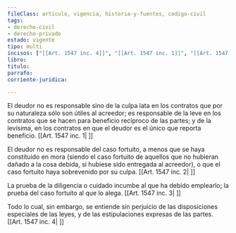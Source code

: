 ```yaml
---
fileClass: articulo, vigencia, historia-y-fuentes, codigo-civil
tags:
- derecho-civil
- derecho-privado
estado: vigente
tipo: multi
incisos: ["[[Art. 1547 inc. 4]]", "[[Art. 1547 inc. 1]]", "[[Art. 1547 inc. 2]]", "[[Art. 1547 inc. 3]]"]
libro:
titulo:
parrafo:
corriente-juridica:

---
```

El deudor no es responsable sino de la culpa lata en los contratos que por su naturaleza sólo son útiles al acreedor; es responsable de la leve en los contratos que se hacen para beneficio recíproco de las partes; y de la levísima, en los contratos en que el deudor es el único que reporta beneficio. [[Art. 1547 inc. 1| ]]

El deudor no es responsable del caso fortuito, a menos que se haya constituido en mora (siendo el caso fortuito de aquellos que no hubieran dañado a la cosa debida, si hubiese sido entregada al acreedor), o que el caso fortuito haya sobrevenido por su culpa. [[Art. 1547 inc. 2| ]]

La prueba de la diligencia o cuidado incumbe al que ha debido emplearlo; la prueba del caso fortuito al que lo alega. [[Art. 1547 inc. 3| ]]

Todo lo cual, sin embargo, se entiende sin perjuicio de las disposiciones especiales de las leyes, y de las estipulaciones expresas de las partes. [[Art. 1547 inc. 4| ]]